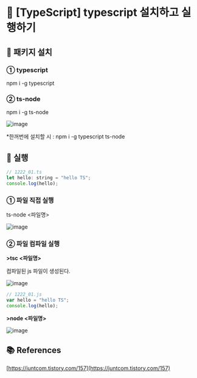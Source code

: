 # 🧵 [TypeScript] typescript 설치하고 실행하기

## 🧵 패키지 설치

### ① typescript

npm i -g typescript

### ② ts-node

npm i -g ts-node



![image](https://user-images.githubusercontent.com/51533341/209078015-75f5578e-4514-4501-b981-cfeda371d4e9.png)


*한꺼번에 설치할 시 : npm i -g typescript ts-node

## 🧵 실행

```jsx
// 1222_01.ts
let hello: string = "hello TS";
console.log(hello);
```

### ① 파일 직접 실행

ts-node <파일명> 

![image](https://user-images.githubusercontent.com/51533341/209078098-b0e6c804-5312-45dd-8c0b-ce03f5ef3447.png)


### ② 파일 컴파일 실행

**>tsc <파일명>**

컴파일된 js 파일이 생성된다.

![image](https://user-images.githubusercontent.com/51533341/209078195-431e3293-ad66-4ff5-b98f-7ba524195141.png)


```jsx
// 1222_01.js
var hello = "hello TS";
console.log(hello);
```

**>node <파일명>**

![image](https://user-images.githubusercontent.com/51533341/209078270-5be9f6e0-f6ca-43a1-8045-23bf74a88887.png)


## 📚 References

[https://juntcom.tistory.com/157](https://juntcom.tistory.com/157)
